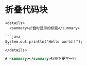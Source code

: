 
# 折叠代码块

    <details>
      <summary>折叠时显示的标题</summary>
    
    ```java
    System.out.println("Hello world！");
    ```
    </details>

```xml
# <summary></summary>标签下要空一行
```